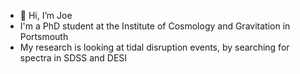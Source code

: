 - 👋 Hi, I’m Joe
- I'm a PhD student at the Institute of Cosmology and Gravitation in Portsmouth
- My research is looking at tidal disruption events, by searching for spectra in SDSS and DESI

<!---
joec2809/joec2809 is a ✨ special ✨ repository because its `README.md` (this file) appears on your GitHub profile.
You can click the Preview link to take a look at your changes.
--->

